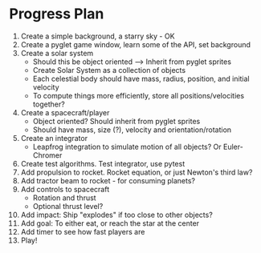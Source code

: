 # Progress Plan

1. Create a simple background, a starry sky - OK
2. Create a pyglet game window, learn some of the API, set background
3. Create a solar system  
   - Should this be object oriented --> Inherit from pyglet sprites
   - Create Solar System as a collection of objects
   - Each celestial body should have mass, radius, position, and initial velocity
   - To compute things more efficiently, store all positions/velocities together?
4. Create a spacecraft/player
   - Object oriented? Should inherit from pyglet sprites
   - Should have mass, size (?), velocity and orientation/rotation
5. Create an integrator
   - Leapfrog integration to simulate motion of all objects? Or Euler-Chromer
6. Create test algorithms. Test integrator, use pytest
7. Add propulsion to rocket. Rocket equation, or just Newton's third law?
8. Add tractor beam to rocket - for consuming planets?
9. Add controls to spacecraft
   - Rotation and thrust
   - Optional thrust level?
11. Add impact: Ship "explodes" if too close to other objects?
12. Add goal: To either eat, or reach the star at the center
13. Add timer to see how fast players are
14. Play!
